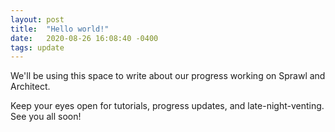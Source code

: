 ```yaml
---
layout: post
title:  "Hello world!"
date:   2020-08-26 16:08:40 -0400
tags: update
---
```


We'll be using this space to write about our progress working on Sprawl and Architect.

Keep your eyes open for tutorials, progress updates, and late-night-venting. See you all soon!


